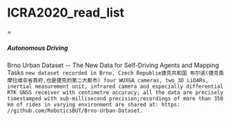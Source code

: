 # ICRA2020_read_list

=
##### Autonomous Driving
Brno Urban Dataset -- The New Data for Self-Driving Agents and Mapping Tasks
`new dataset recorded in Brno, Czech Republie捷克共和国 布尔诺(捷克南摩拉维亚省首府,也是捷克的第二大都市)
four WUXGA cameras, two 3D LiDARs, inertial measurement unit, infrared camera and especially differential RTK GNSS receiver with centimetre accuracy; all the data are precisely timestamped with sub-millisecond precision;recordings of more than 350 km of rides in varying environment are shared at: https: //github.com/RoboticsBUT/Brno-Urban-Dataset.`



